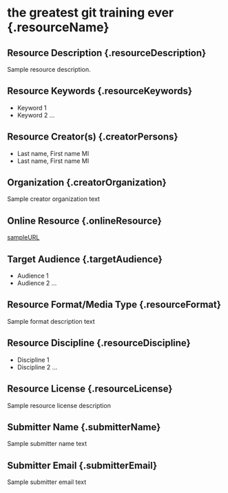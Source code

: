 <!-- 
TEMPLATE INSTRUCTIONS:
Please provide as much information as you have for the resource that you
are adding to the collection. Please replace the sample text for each item 
between the lines that start with ":::" in each section. 
 -->


<!-- RESOURCE NAME ------------------------------------------------------>
<!-- replace the "Resource Name" with the short name of the resource ---->
# the greatest git training ever {.resourceName}

<!-- RESOURCE DESCRIPTION ----------------------------------------------->
## Resource Description {.resourceDescription}

Sample resource description.

<!-- RESOURCE - KEYWORDS ------------------------------------------------>
<!-- --------------------------------------------------------------------> 
## Resource Keywords {.resourceKeywords}

* Keyword 1
* Keyword 2 ...

<!-- CREATOR - PERSON(S)- ----------------------------------------------->
## Resource Creator(s) {.creatorPersons}

* Last name, First name MI
* Last name, First name MI

<!-- CREATOR - ORGANIZATION- -------------------------------------------->
## Organization {.creatorOrganization}

Sample creator organization text


<!-- RESOURCE - URL- ---------------------------------------------------->
## Online Resource {.onlineResource}

[sampleURL](sampleURL)

<!-- RESOURCE - AUDIENCE- ----------------------------------------------->
<!-- Researcher, Librarian, Undergraduate, Graduate, Policy Maker, ect.-->
## Target Audience {.targetAudience}

* Audience 1
* Audience 2 ...

<!-- RESOURCE - FORMAT- ------------------------------------------------->
<!-- --------------------------------------------------------------------> 
## Resource Format/Media Type {.resourceFormat}

Sample format description text

<!-- RESOURCE - DISCIPLINE- --------------------------------------------->
<!-- --------------------------------------------------------------------> 
## Resource Discipline {.resourceDiscipline}

* Discipline 1
* Discipline 2 ...

<!-- RESOURCE - License- --------------------------------------------->
<!-- --------------------------------------------------------------------> 
## Resource License {.resourceLicense}

Sample resource license description


<!-- SUBMITTER - NAME- -------------------------------------------------->
## Submitter Name {.submitterName}

Sample submitter name text


<!-- SUBMITTER - EMAIL ADDRESS- ----------------------------------------->
## Submitter Email {.submitterEmail}

Sample submitter email text


